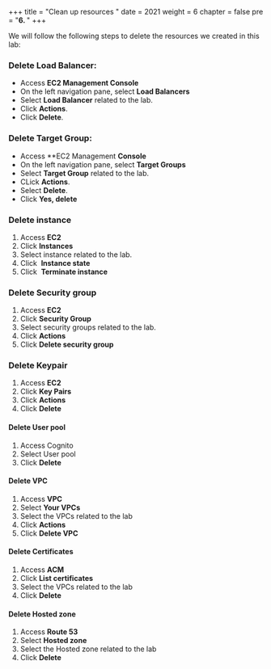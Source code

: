 +++
title = "Clean up resources "
date = 2021
weight = 6
chapter = false
pre = "<b>6. </b>"
+++

We will follow the following steps to delete the resources we created in this lab:

### Delete Load Balancer:

- Access **EC2 Management Console**
- On the left navigation pane, select **Load Balancers**
- Select **Load Balancer** related to the lab.
- Click **Actions**.
- Click **Delete**.

### Delete Target Group:

- Access **EC2 Management **Console**
- On the left navigation pane, select **Target Groups**
- Select **Target Group** related to the lab.
- CLick **Actions**.
- Select **Delete**.
- Click **Yes, delete**

### Delete instance

1. Access **EC2**
2. Click **Instances**
3. Select instance related to the lab.
4. Click  **Instance state**
5. Click  **Terminate instance**

### Delete Security group

1. Access **EC2**
2. Click **Security Group**
3. Select security groups related to the lab.
4. Click **Actions**
5. Click **Delete security group**

### Delete Keypair

1. Access **EC2**
2. Click **Key Pairs**
3. Click **Actions**
4. Click **Delete**

#### Delete User pool

1. Access Cognito
2. Select User pool
3. Click **Delete**

#### Delete VPC

1. Access **VPC**
2. Select **Your VPCs**
3. Select the VPCs related to the lab
4. Click **Actions**
5. Click **Delete VPC**


#### Delete Certificates 

1. Access **ACM**
2. Click **List certificates**
3. Select the VPCs related to the lab
4. Click **Delete**

#### Delete Hosted zone 

1. Access **Route 53** 
2. Select **Hosted zone**
3. Select the Hosted zone related to the lab
4. Click **Delete**